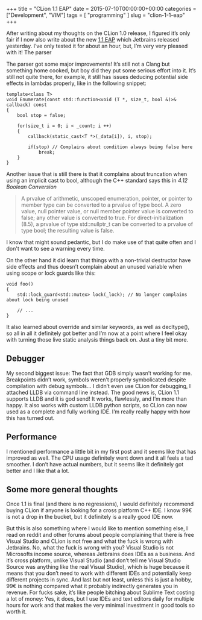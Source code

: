 +++
title = "CLion 1.1 EAP"
date = 2015-07-10T00:00:00+00:00
categories = ["Development", "VIM"]
tags = [ "programming" ]
slug = "clion-1-1-eap"
+++

After writing about my thoughts on the CLion 1.0 release, I figured it’s only fair if I now also write about the new [1.1 EAP](blog.jetbrains.com/clion/2015/07/clion-1-1-eap-starts/) which Jetbrains released yesterday. I’ve only tested it for about an hour, but, I’m very very pleased with it!
The parser

The parser got some major improvements! It’s still not a Clang but something home cooked, but boy did they put some serious effort into it. It’s still not quite there, for example, it still has issues deducing potential side effects in lambdas properly, like in the following snippet:

    template<class T>
    void Enumerate(const std::function<void (T *, size_t, bool &)>& callback) const
    {
        bool stop = false;
        
        for(size_t i = 0; i < _count; i ++)
        {
            callback(static_cast<T *>(_data[i]), i, stop);
            
            if(stop) // Complains about condition always being false here
                break;
        }
    }

Another issue that is still there is that it complains about truncation when using an implicit cast to bool, although the C++ standard says this in *4.12 Boolean Conversion*

> A prvalue of arithmetic, unscoped enumeration, pointer, or pointer to member type can be converted to a prvalue of type bool. A zero value, null pointer value, or null member pointer value is converted to false; any other value is converted to true. For direct-initialization (8.5), a prvalue of type std::nullptr_t can be converted to a prvalue of type bool; the resulting value is false.

I know that might sound pedantic, but I do make use of that quite often and I don't want to see a warning every time.

On the other hand it did learn that things with a non-trivial destructor have side effects and thus doesn’t complain about an unused variable when using scope or lock guards like this:

    void foo()
    {
        std::lock_guard<std::mutex> lock(_lock); // No longer complains about lock being unused

        // ...
    }

It also learned about override and similar keywords, as well as decltype(), so all in all it definitely got better and I’m now at a point where I feel okay with turning those live static analysis things back on. Just a tiny bit more.

## Debugger

My second biggest issue: The fact that GDB simply wasn’t working for me. Breakpoints didn’t work, symbols weren’t properly symbolicated despite compilation with debug symbols... I didn’t even use CLion for debugging, I attached LLDB via command line instead. The good news is, CLion 1.1 supports LLDB and it is god send! It works, flawlessly, and I’m more than happy. It also works with custom LLDB python scripts, so CLion can now used as a complete and fully working IDE. I’m really really happy with how this has turned out.

## Performance

I mentioned performance a little bit in my first post and it seems like that has improved as well. The CPU usage definitely went down and it all feels a tad smoother. I don’t have actual numbers, but it seems like it definitely got better and I like that a lot.

## Some more general thoughts

Once 1.1 is final (and there is no regressions), I would definitely recommend buying CLion if anyone is looking for a cross platform C++ IDE. I know 99€ is not a drop in the bucket, but it definitely is a really good IDE now.

But this is also something where I would like to mention something else, I read on reddit and other forums about people complaining that there is free Visual Studio and CLion is not free and what the fuck is wrong with Jetbrains. No, what the fuck is wrong with you? Visual Studio is not Microsofts income source, whereas Jetbrains does IDEs as a business. And it’s cross platform, unlike Visual Studio (and don’t tell me Visual Studio Source was anything like the real Visual Studio), which is huge because it means that you don’t need to work with different IDEs and potentially keep different projects in sync. And last but not least, unless this is just a hobby, 99€ is nothing compared what it probably indirectly generates you in revenue. For fucks sake, it’s like people bitching about Sublime Text costing a lot of money: Yes, it does, but I use IDEs and text editors daily for multiple hours for work and that makes the very minimal investment in good tools so worth it.
